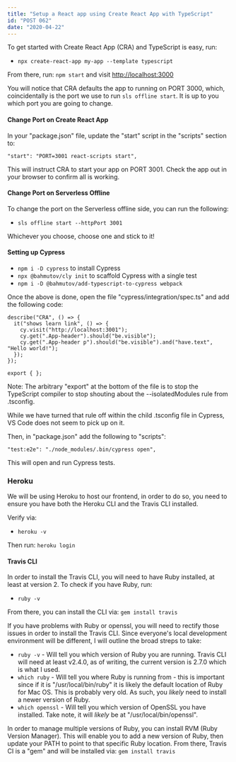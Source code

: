 ```yaml
---
title: "Setup a React app using Create React App with TypeScript"
id: "POST 062"
date: "2020-04-22"
---
```


To get started with Create React App (CRA) and TypeScript is easy, run: 

* `npx create-react-app my-app --template typescript`

From there, run: `npm start` and visit [http://localhost:3000](http://localhost:3000)

You will notice that CRA defaults the app to running on PORT 3000, which, coincidentally is the port we use to run `sls offline start`. It is up to you which port you are going to change. 

#### Change Port on Create React App

In your "package.json" file, update the "start" script in the "scripts" section to: 

`"start": "PORT=3001 react-scripts start",`

This will instruct CRA to start your app on PORT 3001. Check the app out in your browser to confirm all is working. 

#### Change Port on Serverless Offline

To change the port on the Serverless offline side, you can run the following: 

* `sls offline start --httpPort 3001`

Whichever you choose, choose one and stick to it! 

#### Setting up Cypress

* `npm i -D cypress` to install Cypress
* `npx @bahmutov/cly init` to scaffold Cypress with a single test
* `npm i -D @bahmutov/add-typescript-to-cypress webpack`

Once the above is done, open the file "cypress/integration/spec.ts" and add the following code: 

```
describe("CRA", () => {
  it("shows learn link", () => {
    cy.visit("http://localhost:3001");
    cy.get(".App-header").should("be.visible");
    cy.get(".App-header p").should("be.visible").and("have.text", "Hello world!");
  });
});

export { };
```

Note: The arbitrary "export" at the bottom of the file is to stop the TypeScript compiler to stop shouting about the --isolatedModules rule from .tsconfig. 

While we have turned that rule off within the child .tsconfig file in Cypress, VS Code does not seem to pick up on it. 

Then, in "package.json" add the following to "scripts": 

`"test:e2e": "./node_modules/.bin/cypress open",`

This will open and run Cypress tests. 

### Heroku

We will be using Heroku to host our frontend, in order to do so, you need to ensure you have both the Heroku CLI and the Travis CLI installed. 

Verify via: 

* `heroku -v`

Then run: `heroku login`

#### Travis CLI

In order to install the Travis CLI, you will need to have Ruby installed, at least at version 2. To check if you have Ruby, run: 

* `ruby -v`

From there, you can install the CLI via: `gem install travis`

If you have problems with Ruby or openssl, you will need to rectify those issues in order to install the Travis CLI. Since everyone's local development environment will be different, I will outline the broad streps to take: 

* `ruby -v` - Will tell you which version of Ruby you are running. Travis CLI will need at least v2.4.0, as of writing, the current version is 2.7.0 which is what I used. 
* `which ruby` - Will tell you where Ruby is running from - this is important since if it is "/usr/local/bin/ruby" it is likely the default location of Ruby for Mac OS. This is probably very old. As such, you *likely* need to install a newer version of Ruby. 
* `which openssl` - Will tell you which version of OpenSSL you have installed. Take note, it will *likely* be at "/usr/local/bin/openssl".

In order to manage multiple versions of Ruby, you can install RVM (Ruby Version Manager). This will enable you to add a new version of Ruby, then update your PATH to point to that specific Ruby location. From there, Travis CI is a "gem" and will be installed via:  `gem install travis`